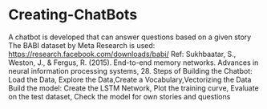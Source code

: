 # Creating-ChatBots
A chatbot is developed that can answer questions based on a given story
The BABI dataset by Meta Research is used: https://research.facebook.com/downloads/babi/
Ref: Sukhbaatar, S., Weston, J., & Fergus, R. (2015). End-to-end memory networks. Advances in neural information processing systems, 28.
Steps of Building the Chatbot: Load the Data, Explore the Data,Create a Vocabulary,Vectorizing the Data
Build the model: Create the LSTM Network, Plot the training curve, Evaluate on the test dataset, Check the model for own stories 
and questions
